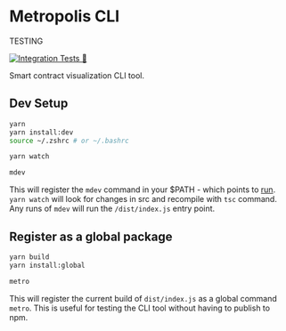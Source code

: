 # Metropolis CLI

TESTING

[![Integration Tests 🌁](https://github.com/0xmetropolis/cli/actions/workflows/integrationTest.yml/badge.svg)](https://github.com/0xmetropolis/cli/actions/workflows/integrationTest.yml)

Smart contract visualization CLI tool.

## Dev Setup

```bash
yarn
yarn install:dev
source ~/.zshrc # or ~/.bashrc

yarn watch

mdev
```

This will register the `mdev` command in your $PATH - which points to [run](./bin/run). `yarn watch`
will look for changes in src and recompile with `tsc` command. Any runs of `mdev` will run the
`/dist/index.js` entry point.

## Register as a global package

```bash
yarn build
yarn install:global

metro
```

This will register the current build of `dist/index.js` as a global command `metro`. This is useful
for testing the CLI tool without having to publish to npm.
